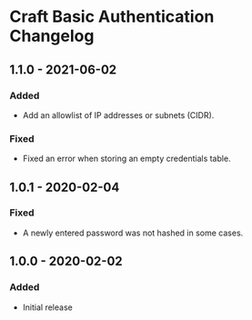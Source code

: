 # Craft Basic Authentication Changelog

## 1.1.0 - 2021-06-02

### Added
- Add an allowlist of IP addresses or subnets (CIDR).

### Fixed
- Fixed an error when storing an empty credentials table.

## 1.0.1 - 2020-02-04

### Fixed
- A newly entered password was not hashed in some cases.

## 1.0.0 - 2020-02-02

### Added
- Initial release
